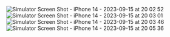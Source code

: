 
![Simulator Screen Shot - iPhone 14 - 2023-09-15 at 20 02 52](https://github.com/marinayudina/workoutApp/assets/43179703/5e06a4c5-cec9-414e-9e93-890cd53fe4cd)
![Simulator Screen Shot - iPhone 14 - 2023-09-15 at 20 03 01](https://github.com/marinayudina/workoutApp/assets/43179703/808999d7-d53b-430b-9147-506ec4d04554)
![Simulator Screen Shot - iPhone 14 - 2023-09-15 at 20 03 46](https://github.com/marinayudina/workoutApp/assets/43179703/11d0dc32-c7c0-454c-ae61-c8fa4c9d42cd)
![Simulator Screen Shot - iPhone 14 - 2023-09-15 at 20 05 36](https://github.com/marinayudina/workoutApp/assets/43179703/78e46121-77b4-4a23-8d9a-a4ff668b6710)
